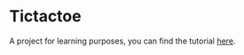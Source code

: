 # Tictactoe

A project for learning purposes, you can find the tutorial [here](https://fireship.io/courses/angular/start-angular-beginner-tutorial/).
